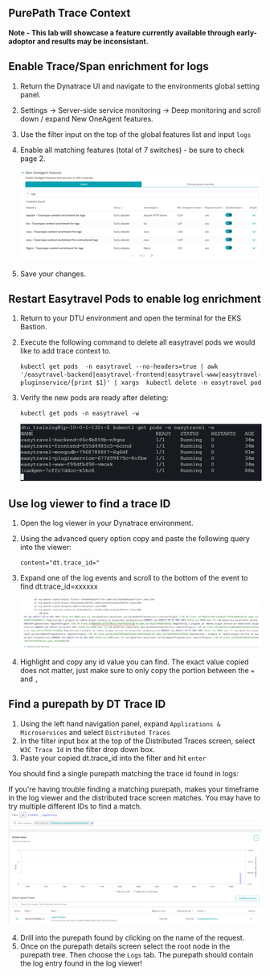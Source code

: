 ## PurePath Trace Context

**Note - This lab will showcase a feature currently available through early-adoptor and results may be inconsistant.**

## Enable Trace/Span enrichment for logs

1. Return the Dynatrace UI and navigate to the environments global setting panel.
2. Settings -> Server-side service monitoring -> Deep monitoring and scroll down / expand New OneAgent features.
3. Use the filter input on the top of the global features list and input `logs`
4. Enable all matching features (total of 7 switches) - be sure to check page 2.

    ![Enable Log enrichment](../../assets/images/logenrichment.png)

5. Save your changes.

## Restart Easytravel Pods to enable log enrichment

1. Return to your DTU environment and open the terminal for the EKS Bastion.
2. Execute the following command to delete all easytravel pods we would like to add trace context to. 

    ```
    kubectl get pods  -n easytravel --no-headers=true | awk '/easytravel-backend|easytravel-frontend|easytravel-www|easytravel-pluginservice/{print $1}' | xargs  kubectl delete -n easytravel pod
    ```

3. Verify the new pods are ready after deleting:

    ```
    kubectl get pods -n easytravel -w
    ```

    ![Pods ready](../../assets/images/podsready.png)

## Use log viewer to find a trace ID

1. Open the log viewer in your Dynatrace environment. 
2. Using the advanced query option copy and paste the following query into the viewer:

    ```
    content="dt.trace_id="
    ```

3. Expand one of the log events and scroll to the bottom of the event to find dt.trace_id=xxxxxx

    ![dttraceid](../../assets/images/dttraceid.png)

4. Highlight and copy any id value you can find. The exact value copied does not matter, just make sure to only copy the portion between the `=` and `,`

## Find a purepath by DT Trace ID

1. Using the left hand navigation panel, expand `Applications & Microservices` and select `Distributed Traces`
2. In the filter input box at the top of the Distributed Traces screen, select `W3C Trace Id` in the filter drop down box.
3. Paste your copied dt.trace_id into the filter and hit `enter`

You should find a single purepath matching the trace id found in logs:

If you're having trouble finding a matching purepath, makes your timeframe in the log viewer and the distributed trace screen matches. You may have to try multiple different IDs to find a match.
    ![tracepurepath](../../assets/images/dttracesearch.png)


4. Drill into the purepath found by clicking on the name of the request.
5. Once on the purepath details screen select the root node in the purepath tree. Then choose the `Logs` tab. The purepath should contain the log entry found in the log viewer!